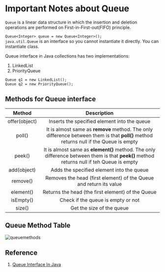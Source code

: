 # Important Notes about Queue

`Queue` is a linear data structure in which the insertion and deletion operations are performed on First-in-First-out(FIFO) principle. <br />

`Queue<Integer> queue = new Queue<Integer>();` <br />
`java.util.Queue` is an interface so you cannot instantiate it directly. You can instantiate class.

Queue interface in Java collections has two implementations:
1. LinkedList
2. PriorityQueue

`Queue q1 = new LinkedList();` <br />
`Queue q2 = new PriorityQueue();` <br />

## Methods for Queue interface

| Method | Description | 
| :---: | :---:|
| offer(object) | Inserts the specified element into the queue
| poll() | It is almost same as **remove** method. The only difference between them is that **poll()** method returns null if the Queue is empty |
| peek() | It is almost same as **element()** method. The only difference between them is that **peek()** method returns null if teh Queue is empty |
| add(object) | Adds the specified element into the queue |
| remove() | Removes the head (first element) of the Queue and return its value |
| element() | Returns the head (the first element) of the Queue |
| isEmpty() | Check if the queue is empty or not |
| size() | Get the size of the queue |

## Queue Method Table
![queuemethods](https://user-images.githubusercontent.com/38870192/39684074-4f0fdb30-5187-11e8-893e-90f432abf62d.PNG)


## Reference
1. [Queue Interface In Java](https://www.geeksforgeeks.org/queue-interface-java/)
